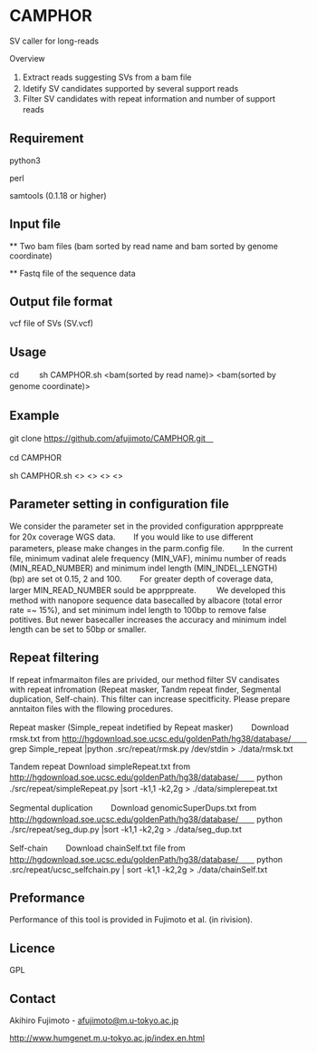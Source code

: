# CAMPHOR
SV caller for long-reads

Overview
1. Extract reads suggesting SVs from a bam file　　
2. Idetify SV candidates supported by several support reads　　 
3. Filter SV candidates with repeat information and number of support reads　　

## Requirement
python3

perl

samtools (0.1.18 or higher)

## Input file
** Two bam files (bam sorted by read name and bam sorted by genome coordinate)

** Fastq file of the sequence data

## Output file format
vcf file of SVs (SV.vcf)

## Usage
cd <path to CAMPHOR>　　
sh CAMPHOR.sh <bam(sorted by read name)> <bam(sorted by genome coordinate)> <fastq> <output>　　

## Example
git clone https://github.com/afujimoto/CAMPHOR.git　

cd CAMPHOR　　

sh CAMPHOR.sh <> <> <> <>

## Parameter setting in configuration file
We consider the parameter set in the provided configuration apprppreate for 20x coverage WGS data.　　
If you would like to use different parameters, please make changes in the parm.config file.　　
In the current file, minimum vadinat alele frequency (MIN_VAF), minimu number of reads (MIN_READ_NUMBER) and minimum indel length (MIN_INDEL_LENGTH) (bp) are set ot 0.15, 2 and 100.　　
For greater depth of coverage data, larger MIN_READ_NUMBER sould be apprppreate. 　　
We developed this method with nanopore sequence data basecalled by albacore (total error rate =~ 15%), and set minimum indel length to 100bp to remove false potitives. But newer basecaller increases the accuracy and minimum indel length can be set to 50bp or smaller.

## Repeat filtering
If repeat infmarmaiton files are privided, our method filter SV candisates with repeat infromation (Repeat masker, Tandm repeat finder, Segmental duplication, Self-chain). This filter can increase specitficity.
Please prepare anntaiton files with the fllowing procedures.

Repeat masker (Simple_repeat indetified by Repeat masker)　　
Download rmsk.txt from http://hgdownload.soe.ucsc.edu/goldenPath/hg38/database/　　
grep Simple_repeat <path to rmsk.txt>|python .src/repeat/rmsk.py /dev/stdin > ./data/rmsk.txt

Tandem repeat
Download simpleRepeat.txt from http://hgdownload.soe.ucsc.edu/goldenPath/hg38/database/　　
python ./src/repeat/simpleRepeat.py <path to simpleRepeat.txt>|sort -k1,1 -k2,2g > ./data/simplerepeat.txt　　
  
Segmental duplication　　
Download genomicSuperDups.txt from http://hgdownload.soe.ucsc.edu/goldenPath/hg38/database/　　
python ./src/repeat/seg_dup.py <path to genomicSuperDups.txt>|sort -k1,1 -k2,2g > ./data/seg_dup.txt

Self-chain　　
Download chainSelf.txt file from http://hgdownload.soe.ucsc.edu/goldenPath/hg38/database/　　
python .src/repeat/ucsc_selfchain.py <path to chainSelf.txt> | sort -k1,1 -k2,2g > ./data/chainSelf.txt

## Preformance
Performance of this tool is provided in Fujimoto et al. (in rivision).

## Licence
GPL

## Contact

Akihiro Fujimoto - afujimoto@m.u-tokyo.ac.jp

http://www.humgenet.m.u-tokyo.ac.jp/index.en.html
